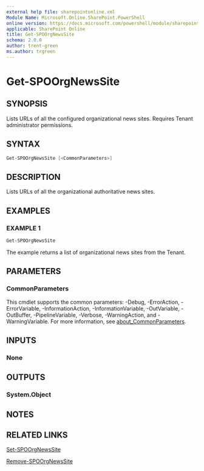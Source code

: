 ```yaml
---
external help file: sharepointonline.xml
Module Name: Microsoft.Online.SharePoint.PowerShell
online version: https://docs.microsoft.com/powershell/module/sharepoint-online/get-spoorgnewssite
applicable: SharePoint Online
title: Get-SPOOrgNewsSite
schema: 2.0.0
author: trent-green
ms.author: trgreen
---
```


# Get-SPOOrgNewsSite

## SYNOPSIS

Lists URLs of all the configured organizational news sites. Requires Tenant administrator permissions.

## SYNTAX

```powershell
Get-SPOOrgNewsSite [<CommonParameters>]
```

## DESCRIPTION

Lists URLs of all the organizational authoritative news sites.

## EXAMPLES

### EXAMPLE 1

```powershell
Get-SPOOrgNewsSite
```

The example returns a list of organizational news sites from the Tenant.

## PARAMETERS

### CommonParameters

This cmdlet supports the common parameters: -Debug, -ErrorAction, -ErrorVariable, -InformationAction, -InformationVariable, -OutVariable, -OutBuffer, -PipelineVariable, -Verbose, -WarningAction, and -WarningVariable. For more information, see [about_CommonParameters](https://go.microsoft.com/fwlink/?LinkID=113216).

## INPUTS

### None

## OUTPUTS

### System.Object

## NOTES

## RELATED LINKS

[Set-SPOOrgNewsSite](Set-SPOOrgNewsSite.md)

[Remove-SPOOrgNewsSite](Remove-SPOOrgNewsSite.md)
